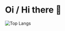 # Oi / Hi there 👋

<!-- 
Full-stack dev with focus on back-end

Back-end languages: C, C++ and Python.

Front-end languages: JavaScript;
Frameworks: React;

Mobile: Swift.

Databases: MySQL and MongoDB.
-->
![Top Langs](https://github-readme-stats.vercel.app/api/top-langs/?username=willywonkabr&layout=compact&theme=midnight-purple)
